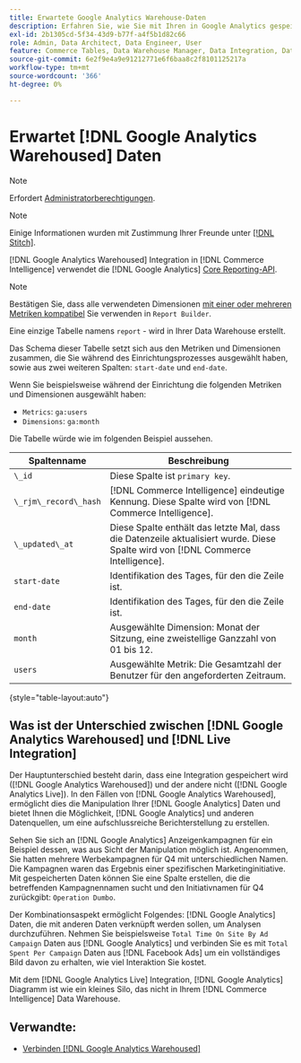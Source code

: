 ```yaml
---
title: Erwartete Google Analytics Warehouse-Daten
description: Erfahren Sie, wie Sie mit Ihren in Google Analytics gespeicherten Daten interagieren.
exl-id: 2b1305cd-5f34-43d9-b77f-a4f5b1d82c66
role: Admin, Data Architect, Data Engineer, User
feature: Commerce Tables, Data Warehouse Manager, Data Integration, Data Import/Export
source-git-commit: 6e2f9e4a9e91212771e6f6baa8c2f8101125217a
workflow-type: tm+mt
source-wordcount: '366'
ht-degree: 0%

---
```


# Erwartet [!DNL Google Analytics Warehoused] Daten

>[!NOTE]
>
>Erfordert [Administratorberechtigungen](../../../administrator/user-management/user-management.md).

>[!NOTE]
>
>Einige Informationen wurden mit Zustimmung Ihrer Freunde unter [[!DNL Stitch]](https://www.stitchdata.com/docs/integrations/saas/google-analytics).

[!DNL Google Analytics Warehoused] Integration in [!DNL Commerce Intelligence] verwendet die [!DNL Google Analytics] [Core Reporting-API](https://developers.google.com/analytics/devguides/reporting/core/v3/).

>[!NOTE]
>
>Bestätigen Sie, dass alle verwendeten Dimensionen [mit einer oder mehreren Metriken kompatibel](https://ga-dev-tools.google/dimensions-metrics-explorer/) Sie verwenden in `Report Builder`.

Eine einzige Tabelle namens `report` - wird in Ihrer Data Warehouse erstellt.

Das Schema dieser Tabelle setzt sich aus den Metriken und Dimensionen zusammen, die Sie während des Einrichtungsprozesses ausgewählt haben, sowie aus zwei weiteren Spalten: `start-date` und `end-date`.

Wenn Sie beispielsweise während der Einrichtung die folgenden Metriken und Dimensionen ausgewählt haben:

* `Metrics`: `ga:users`
* `Dimensions`: `ga:month`

Die Tabelle würde wie im folgenden Beispiel aussehen.

| **Spaltenname** | **Beschreibung** |
|-----|-----|
| `\_id` | Diese Spalte ist `primary key`. |
| `\_rjm\_record\_hash` | [!DNL Commerce Intelligence] eindeutige Kennung. Diese Spalte wird von [!DNL Commerce Intelligence]. |
| `\_updated\_at` | Diese Spalte enthält das letzte Mal, dass die Datenzeile aktualisiert wurde. Diese Spalte wird von [!DNL Commerce Intelligence]. |
| `start-date` | Identifikation des Tages, für den die Zeile ist. |
| `end-date` | Identifikation des Tages, für den die Zeile ist. |
| `month` | Ausgewählte Dimension: Monat der Sitzung, eine zweistellige Ganzzahl von 01 bis 12. |
| `users` | Ausgewählte Metrik: Die Gesamtzahl der Benutzer für den angeforderten Zeitraum. |

{style="table-layout:auto"}

## Was ist der Unterschied zwischen [!DNL Google Analytics Warehoused] und [!DNL Live Integration]

Der Hauptunterschied besteht darin, dass eine Integration gespeichert wird ([!DNL Google Analytics Warehoused]) und der andere nicht ([!DNL Google Analytics Live]). In den Fällen von [!DNL Google Analytics Warehoused], ermöglicht dies die Manipulation Ihrer [!DNL Google Analytics] Daten und bietet Ihnen die Möglichkeit, [!DNL Google Analytics] und anderen Datenquellen, um eine aufschlussreiche Berichterstellung zu erstellen.

Sehen Sie sich an [!DNL Google Analytics] Anzeigenkampagnen für ein Beispiel dessen, was aus Sicht der Manipulation möglich ist. Angenommen, Sie hatten mehrere Werbekampagnen für Q4 mit unterschiedlichen Namen. Die Kampagnen waren das Ergebnis einer spezifischen Marketinginitiative. Mit gespeicherten Daten können Sie eine Spalte erstellen, die die betreffenden Kampagnennamen sucht und den Initiativnamen für Q4 zurückgibt: `Operation Dumbo`.

Der Kombinationsaspekt ermöglicht Folgendes: [!DNL Google Analytics] Daten, die mit anderen Daten verknüpft werden sollen, um Analysen durchzuführen. Nehmen Sie beispielsweise `Total Time On Site By Ad Campaign` Daten aus [!DNL Google Analytics] und verbinden Sie es mit `Total Spent Per Campaign` Daten aus [!DNL Facebook Ads] um ein vollständiges Bild davon zu erhalten, wie viel Interaktion Sie kostet.

Mit dem [!DNL Google Analytics Live] Integration, [!DNL Google Analytics] Diagramm ist wie ein kleines Silo, das nicht in Ihrem [!DNL Commerce Intelligence] Data Warehouse.

## Verwandte:

* [Verbinden [!DNL Google Analytics Warehoused]](../integrations/google-analytics-warehoused.md)

